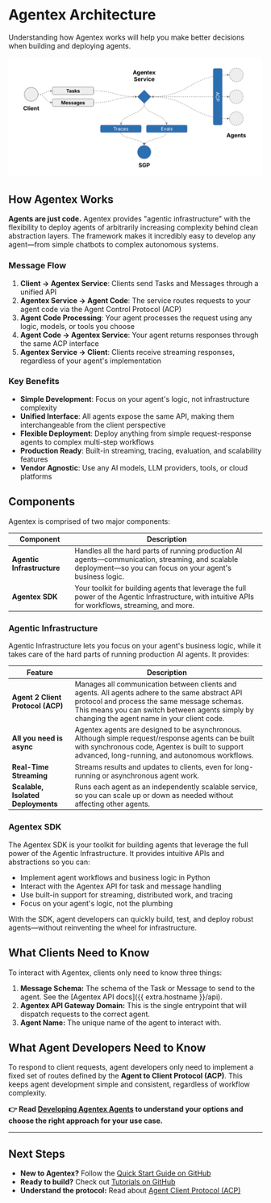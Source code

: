 # Agentex Architecture

Understanding how Agentex works will help you make better decisions when building and deploying agents.

![Agentex System Diagram](../images/agentex_system_diagram.png)

## How Agentex Works

**Agents are just code.** Agentex provides "agentic infrastructure" with the flexibility to deploy agents of arbitrarily increasing complexity behind clean abstraction layers. The framework makes it incredibly easy to develop any agent—from simple chatbots to complex autonomous systems.

### Message Flow

1. **Client → Agentex Service**: Clients send Tasks and Messages through a unified API
2. **Agentex Service → Agent Code**: The service routes requests to your agent code via the Agent Control Protocol (ACP)
3. **Agent Code Processing**: Your agent processes the request using any logic, models, or tools you choose
4. **Agent Code → Agentex Service**: Your agent returns responses through the same ACP interface
5. **Agentex Service → Client**: Clients receive streaming responses, regardless of your agent's implementation

### Key Benefits

- **Simple Development**: Focus on your agent's logic, not infrastructure complexity
- **Unified Interface**: All agents expose the same API, making them interchangeable from the client perspective
- **Flexible Deployment**: Deploy anything from simple request-response agents to complex multi-step workflows
- **Production Ready**: Built-in streaming, tracing, evaluation, and scalability features
- **Vendor Agnostic**: Use any AI models, LLM providers, tools, or cloud platforms

## Components

Agentex is comprised of two major components:

| Component | Description |
|-----------|-------------|
| **Agentic Infrastructure** | Handles all the hard parts of running production AI agents—communication, streaming, and scalable deployment—so you can focus on your agent's business logic. |
| **Agentex SDK** | Your toolkit for building agents that leverage the full power of the Agentic Infrastructure, with intuitive APIs for workflows, streaming, and more. |

### Agentic Infrastructure

Agentic Infrastructure lets you focus on your agent's business logic, while it takes care of the hard parts of running production AI agents. It provides:

| Feature | Description |
|---------|-------------|
| **Agent 2 Client Protocol (ACP)** | Manages all communication between clients and agents. All agents adhere to the same abstract API protocol and process the same message schemas. This means you can switch between agents simply by changing the agent name in your client code. |
| **All you need is async** | Agentex agents are designed to be asynchronous. Although simple request/response agents can be built with synchronous code, Agentex is built to support advanced, long-running, and autonomous workflows. |
| **Real-Time Streaming** | Streams results and updates to clients, even for long-running or asynchronous agent work. |
| **Scalable, Isolated Deployments** | Runs each agent as an independently scalable service, so you can scale up or down as needed without affecting other agents. |

### Agentex SDK

The Agentex SDK is your toolkit for building agents that leverage the full power of the Agentic Infrastructure. It provides intuitive APIs and abstractions so you can:

- Implement agent workflows and business logic in Python
- Interact with the Agentex API for task and message handling
- Use built-in support for streaming, distributed work, and tracing
- Focus on your agent's logic, not the plumbing

With the SDK, agent developers can quickly build, test, and deploy robust agents—without reinventing the wheel for infrastructure.

## What Clients Need to Know

To interact with Agentex, clients only need to know three things:

1. **Message Schema:** The schema of the Task or Message to send to the agent. See the [Agentex API docs]({{ extra.hostname }}/api).
2. **Agentex API Gateway Domain:** This is the single entrypoint that will dispatch requests to the correct agent.
3. **Agent Name:** The unique name of the agent to interact with.

## What Agent Developers Need to Know

To respond to client requests, agent developers only need to implement a fixed set of routes defined by the **Agent to Client Protocol (ACP)**. This keeps agent development simple and consistent, regardless of workflow complexity.

**👉 Read [Developing Agentex Agents](../developing_agentex_agents.md) to understand your options and choose the right approach for your use case.**

---

## Next Steps

- **New to Agentex?** Follow the [Quick Start Guide on GitHub](https://github.com/scaleapi/agentex#quick-start)
- **Ready to build?** Check out [Tutorials on GitHub](https://github.com/scaleapi/agentex-python/tree/main/examples/tutorials)
- **Understand the protocol:** Read about [Agent Client Protocol (ACP)](../acp/overview.md)
